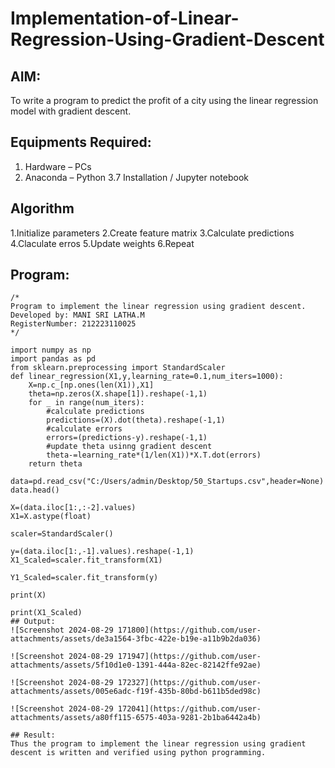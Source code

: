 # Implementation-of-Linear-Regression-Using-Gradient-Descent

## AIM:
To write a program to predict the profit of a city using the linear regression model with gradient descent.

## Equipments Required:
1. Hardware – PCs
2. Anaconda – Python 3.7 Installation / Jupyter notebook

## Algorithm
1.Initialize parameters
2.Create feature matrix
3.Calculate predictions
4.Claculate erros
5.Update weights
6.Repeat

## Program:
```
/*
Program to implement the linear regression using gradient descent.
Developed by: MANI SRI LATHA.M
RegisterNumber: 212223110025
*/

import numpy as np
import pandas as pd
from sklearn.preprocessing import StandardScaler
def linear_regression(X1,y,learning_rate=0.1,num_iters=1000):
    X=np.c_[np.ones(len(X1)),X1]
    theta=np.zeros(X.shape[1]).reshape(-1,1)
    for _ in range(num_iters):
        #calculate predictions
        predictions=(X).dot(theta).reshape(-1,1)
        #calculate errors
        errors=(predictions-y).reshape(-1,1)
        #update theta usinng gradient descent
        theta-=learning_rate*(1/len(X1))*X.T.dot(errors)
    return theta

data=pd.read_csv("C:/Users/admin/Desktop/50_Startups.csv",header=None)
data.head()

X=(data.iloc[1:,:-2].values) 
X1=X.astype(float)

scaler=StandardScaler()

y=(data.iloc[1:,-1].values).reshape(-1,1)
X1_Scaled=scaler.fit_transform(X1)

Y1_Scaled=scaler.fit_transform(y)

print(X)

print(X1_Scaled)
## Output:
![Screenshot 2024-08-29 171800](https://github.com/user-attachments/assets/de3a1564-3fbc-422e-b19e-a11b9b2da036)

![Screenshot 2024-08-29 171947](https://github.com/user-attachments/assets/5f10d1e0-1391-444a-82ec-82142ffe92ae)

![Screenshot 2024-08-29 172327](https://github.com/user-attachments/assets/005e6adc-f19f-435b-80bd-b611b5ded98c)

![Screenshot 2024-08-29 172041](https://github.com/user-attachments/assets/a80ff115-6575-403a-9281-2b1ba6442a4b)

## Result:
Thus the program to implement the linear regression using gradient descent is written and verified using python programming.
